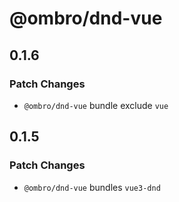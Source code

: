 # @ombro/dnd-vue

## 0.1.6

### Patch Changes

- `@ombro/dnd-vue` bundle exclude `vue`

## 0.1.5

### Patch Changes

- `@ombro/dnd-vue` bundles `vue3-dnd`
